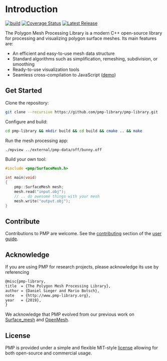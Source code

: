 # Introduction

[![build](https://github.com/pmp-library/pmp-library/workflows/build/badge.svg)](https://github.com/pmp-library/pmp-library/actions?query=workflow%3Abuild)
[![Coverage Status](https://coveralls.io/repos/github/pmp-library/pmp-library/badge.svg?branch=master)](https://coveralls.io/github/pmp-library/pmp-library?branch=master)
[![Latest Release](https://img.shields.io/github/v/release/pmp-library/pmp-library?sort=semver)](https://github.com/pmp-library/pmp-library/releases/latest)

The Polygon Mesh Processing Library is a modern C++ open-source library for processing and visualizing polygon surface meshes. Its main features are:

- An efficient and easy-to-use mesh data structure
- Standard algorithms such as simplification, remeshing, subdivision, or smoothing
- Ready-to-use visualization tools
- Seamless cross-compilation to JavaScript ([demo](https://www.pmp-library.org/mpview.html))

## Get Started

Clone the repository:

```sh
git clone --recursive https://github.com/pmp-library/pmp-library.git
```

Configure and build:

```sh
cd pmp-library && mkdir build && cd build && cmake .. && make
```

Run the mesh processing app:

```sh
./mpview ../external/pmp-data/off/bunny.off
```

Build your own tool:

```cpp
#include <pmp/SurfaceMesh.h>

int main(void)
{
    pmp::SurfaceMesh mesh;
    mesh.read("input.obj");
    // .. do awesome things with your mesh
    mesh.write("output.obj");
}
```

## Contribute

Contributions to PMP are welcome. See the [contributing](https://www.pmp-library.org/contributing.html) section of the [user guide](https://www.pmp-library.org/userguide.html).

## Acknowledge

If you are using PMP for research projects, please acknowledge its use by referencing

```tex
@misc{pmp-library,
title  = {The Polygon Mesh Processing Library},
author = {Daniel Sieger and Mario Botsch},
note   = {http://www.pmp-library.org},
year   = {2019},
}
```

We acknowledge that PMP evolved from our previous work on [Surface_mesh](http://dx.doi.org/10.1007/978-3-642-24734-7_29) and [OpenMesh](https://pub.uni-bielefeld.de/record/1961694).

## License

PMP is provided under a simple and flexible MIT-style [license](https://github.com/pmp-library/pmp-library/blob/master/LICENSE.txt) allowing for both open-source and commercial usage.
